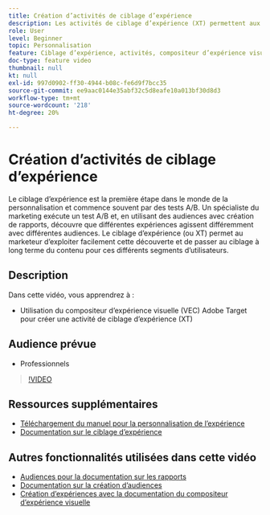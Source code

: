 ```yaml
---
title: Création d’activités de ciblage d’expérience
description: Les activités de ciblage d’expérience (XT) permettent aux marketeurs de cibler du contenu spécifique pour une audience spécifique. Découvrez les avantages des activités de ciblage d’expérience et comment les créer et les utiliser.
role: User
level: Beginner
topic: Personnalisation
feature: Ciblage d’expérience, activités, compositeur d’expérience visuelle (VEC)
doc-type: feature video
thumbnail: null
kt: null
exl-id: 997d0902-ff30-4944-b08c-fe6d9f7bcc35
source-git-commit: ee9aac0144e35abf32c5d8eafe10a013bf30d8d3
workflow-type: tm+mt
source-wordcount: '218'
ht-degree: 20%

---
```


# Création d’activités de ciblage d’expérience

Le ciblage d’expérience est la première étape dans le monde de la personnalisation et commence souvent par des tests A/B. Un spécialiste du marketing exécute un test A/B et, en utilisant des audiences avec création de rapports, découvre que différentes expériences agissent différemment avec différentes audiences. Le ciblage d’expérience (ou XT) permet au marketeur d’exploiter facilement cette découverte et de passer au ciblage à long terme du contenu pour ces différents segments d’utilisateurs.

## Description

Dans cette vidéo, vous apprendrez à :

* Utilisation du compositeur d’expérience visuelle (VEC) Adobe Target pour créer une activité de ciblage d’expérience (XT)

## Audience prévue

* Professionnels

>[!VIDEO](https://video.tv.adobe.com/v/22418?quality=12)

## Ressources supplémentaires

* [Téléchargement du manuel pour la personnalisation de l’expérience](https://guided.adobe.com/?promoid=K42KVXHD&amp;mv=other&amp;search=personalization+playbook#recommended/solutions/target)
* [Documentation sur le ciblage d’expérience](https://docs.adobe.com/content/help/en/target/using/activities/experience-targeting/experience-target.html)

## Autres fonctionnalités utilisées dans cette vidéo

* [Audiences pour la documentation sur les rapports](https://docs.adobe.com/help/en/target/using/audiences/managing-audience-filters.html)
* [Documentation sur la création d’audiences](https://docs.adobe.com/content/help/en/target/using/audiences/create-audiences/create-audience.html)
* [Création d’expériences avec la documentation du compositeur d’expérience visuelle](https://docs.adobe.com/content/help/en/target/using/experiences/experiences.html)
